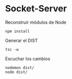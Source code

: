 # Socket-Server

Reconstruir módulos de Node
```
npm install
```

Generar el DIST
```
tsc -w
```

Escuchar los cambios
```
nodemon dist/
node dist/
```